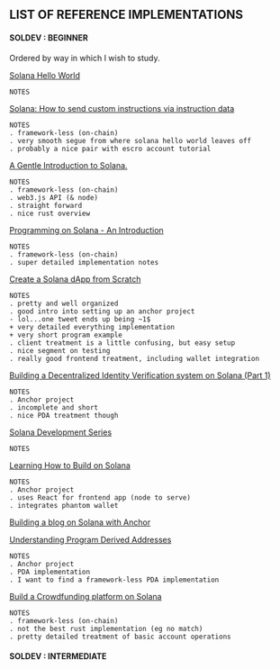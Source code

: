 ## LIST OF REFERENCE IMPLEMENTATIONS

#### SOLDEV : BEGINNER

Ordered by way in which I wish to study.

[Solana Hello World](https://docs.solana.com/developing/on-chain-programs/examples)
```
NOTES

```
[Solana: How to send custom instructions via instruction data](https://dev.to/cogoo/solana-how-to-send-custom-instructions-via-instruction-data-4g9g)
```
NOTES
. framework-less (on-chain)
. very smooth segue from where solana hello world leaves off
. probably a nice pair with escro account tutorial

```
[A Gentle Introduction to Solana.](https://kirima.vercel.app/post/gentleintrosolana)
```
NOTES
. framework-less (on-chain)
. web3.js API (& node)
. straight forward
. nice rust overview

```
[Programming on Solana - An Introduction](https://paulx.dev/blog/2021/01/14/programming-on-solana-an-introduction/)
```
NOTES
. framework-less (on-chain)
. super detailed implementation notes

```
[Create a Solana dApp from Scratch](https://lorisleiva.com/create-a-solana-dapp-from-scratch)
```
NOTES
. pretty and well organized
. good intro into setting up an anchor project
- lol...one tweet ends up being ~1$
+ very detailed everything implementation
+ very short program example
. client treatment is a little confusing, but easy setup
. nice segment on testing
. really good frontend treatment, including wallet integration
```
[Building a Decentralized Identity Verification system on Solana (Part 1)](https://alexgrinman.com/posts/building-decentralized-identity-verification-system-on-solana/)
```
NOTES
. Anchor project
. incomplete and short
. nice PDA treatment though

```
[Solana Development Series](https://www.youtube.com/playlist?list=PLS3OGngXDPsRzTiTexa_-ZlqBSRbBR5O0)
```
NOTES
```
[Learning How to Build on Solana](https://www.brianfriel.xyz/learning-how-to-build-on-solana/)
```
NOTES
. Anchor project
. uses React for frontend app (node to serve)
. integrates phantom wallet

```
[Building a blog on Solana with Anchor](https://dev.to/findiglay/building-a-blog-on-solana-2pg8)

[Understanding Program Derived Addresses](https://www.brianfriel.xyz/understanding-program-derived-addresses/)
```
NOTES
. Anchor project
. PDA implementation
. I want to find a framework-less PDA implementation
```
[Build a Crowdfunding platform on Solana](https://learn.figment.io/tutorials/build-a-crowdfunding-platform-on-solana)
```
NOTES
. framework-less (on-chain)
. not the best rust implementation (eg no match)
. pretty detailed treatment of basic account operations
```

#### SOLDEV : INTERMEDIATE


